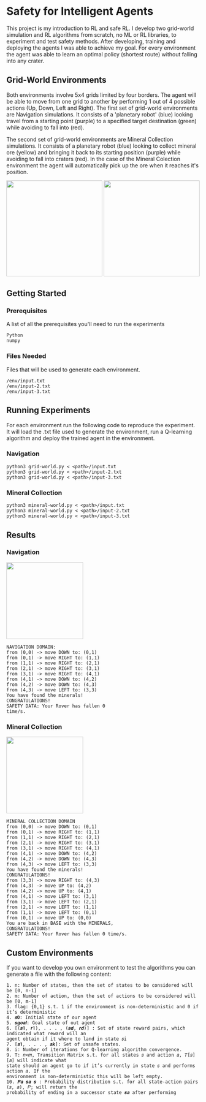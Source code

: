 # Safety for Intelligent Agents

This project is my introduction to RL and safe RL. I develop two grid-world simulation and RL algorithms from scratch, no ML or RL libraries, to experiment and test safety methods. After developing, training and deploying the agents I was able to achieve my goal. For every environment the agent was able to learn an optimal policy (shortest route) without falling into any crater.

## Grid-World Environments

Both environments involve 5x4 grids limited by four borders. The agent will be able to move from one grid to another by performing 1 out of 4 possible actions (Up, Down, Left and Right). The first set of grid-world environments are Navigation simulations. It consists of a 'planetary robot' (blue) looking travel from a starting point (purple) to a specified target destination (green) while avoiding to fall into (red).

The second set of grid-world environments are Mineral Collection simulations. It consists of a planetary robot (blue) looking to collect mineral ore (yellow) and bringing it back to its starting position (purple) while avoiding to fall into craters (red). In the case of the Mineral Colection environment the agent will automatically pick up the ore when it reaches it's position.

<p align="center">
	<img width="250" src="https://jonaac.github.io/img/grid-1.jpg" />
	<img width="250" src="https://jonaac.github.io/img/mineral-2.jpg" />
</p>

## Getting Started

### Prerequisites
A list of all the prerequisites you'll need to run the experiments
```
Python
numpy
```

### Files Needed
Files that will be used to generate each environment.
```
/env/input.txt
/env/input-2.txt
/env/input-3.txt
```

## Running Experiments

For each environment run the following code to reproduce the experiment. It will load the .txt file used to generate the environment, run a Q-learning algorithm and deploy the trained agent in the environment.

### Navigation
```
python3 grid-world.py < <path>/input.txt
python3 grid-world.py < <path>/input-2.txt
python3 grid-world.py < <path>/input-3.txt
```
### Mineral Collection
```
python3 mineral-world.py < <path>/input.txt
python3 mineral-world.py < <path>/input-2.txt
python3 mineral-world.py < <path>/input-3.txt
```

## Results

### Navigation
<p><img width="200" src="https://jonaac.github.io/img/navigation.gif" /></p>

```
NAVIGATION DOMAIN:
from (0,0) -> move DOWN to: (0,1)
from (0,1) -> move RIGHT to: (1,1)
from (1,1) -> move RIGHT to: (2,1)
from (2,1) -> move RIGHT to: (3,1)
from (3,1) -> move RIGHT to: (4,1)
from (4,1) -> move DOWN to: (4,2)
from (4,2) -> move DOWN to: (4,3)
from (4,3) -> move LEFT to: (3,3)
You have found the minerals!
CONGRATULATIONS!
SAFETY DATA: Your Rover has fallen 0
time/s.
```

### Mineral Collection
<p><img width="200" src="https://jonaac.github.io/img/mineral.gif" /></p>

```
MINERAL COLLECTION DOMAIN
from (0,0) -> move DOWN to: (0,1)
from (0,1) -> move RIGHT to: (1,1)
from (1,1) -> move RIGHT to: (2,1)
from (2,1) -> move RIGHT to: (3,1)
from (3,1) -> move RIGHT to: (4,1)
from (4,1) -> move DOWN to: (4,2)
from (4,2) -> move DOWN to: (4,3)
from (4,3) -> move LEFT to: (3,3)
You have found the minerals!
CONGRATULATIONS!
from (3,3) -> move RIGHT to: (4,3)
from (4,3) -> move UP to: (4,2)
from (4,2) -> move UP to: (4,1)
from (4,1) -> move LEFT to: (3,1)
from (3,1) -> move LEFT to: (2,1)
from (2,1) -> move LEFT to: (1,1)
from (1,1) -> move LEFT to: (0,1)
from (0,1) -> move UP to: (0,0)
You are back in BASE with the MINERALS,
CONGRATULATIONS!
SAFETY DATA: Your Rover has fallen 0 time/s.
```

## Custom Environments

If you want to develop you own environment to test the algorithms you can generate a file with the following content:

```
1. n: Number of states, then the set of states to be considered will be [0, n-1]
2. m: Number of action, then the set of actions to be considered will be [0, m-1]
3. flag: {0,1} s.t. 1 if the environment is non-deterministic and 0 if it’s deterministic
4. 𝒔𝟎: Initial state of our agent
5. 𝒔𝒈𝒐𝒂𝒍: Goal state of out agent
6. [(𝒔𝟏, 𝒓𝟏), . . . , (𝒔𝒅, 𝒓𝒅)] : Set of state reward pairs, which indicated what reward will an
agent obtain if it where to land in state 𝑠i
7. [𝒔𝟏, . . . , 𝒔𝒌]: Set of unsafe states.
8. i: Number of iterations for Q-learning algorithm convergence.
9. T: 𝑛×𝑚, Transition Matrix s.t. for all states 𝑠 and action 𝑎, 𝑇[𝑠][𝑎] will indicate what
state should an agent go to if it’s currently in state 𝑠 and performs action 𝑎. If the
environment is non-deterministic this will be left empty.
10. 𝑷𝒂 𝒔𝒂 𝒔 : Probability distribution s.t. for all state-action pairs (𝑠, 𝑎), 𝑃; will return the
probability of ending in a successor state 𝒔𝒂 after performing
```
